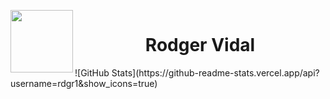 <p align="center">
<img width="100px" src="https://i.imgur.com/8lULEd7.png" align="left"><img/><br>
<h1 align="center">Rodger Vidal</h1>
</p>
![GitHub Stats](https://github-readme-stats.vercel.app/api?username=rdgr1&show_icons=true)

